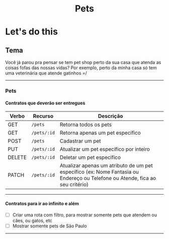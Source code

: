 <h1 align="center">
    <br>
    <p align="center">Pets<p>
</h1>

# Let's do this

## Tema

Você já parou pra pensar se tem pet shop perto da sua casa que atenda as coisas fofas das nossas vidas?
Por exemplo, perto da minha casa só tem uma veterinária que atende gatinhos =/

---

### Pets

#### Contratos que deverão ser entregues

| Verbo        | Recurso      | Descrição                         |
| ------------ | ------------ | --------------------------------- |
| GET          | `/pets`      | Retorna todos os pets             |
| GET          | `/pets/:id`  | Retorna apenas um pet específico  |
| POST         | `/pets`      | Cadastrar um pet                  |
| PUT          | `/pets/:id`  | Atualizar um pet específico por inteiro       |
| DELETE       | `/pets/:id`  | Deletar um pet específico         |
| PATCH        | `/pets/:id`  | Atualizar apenas um atributo de um pet específico (ex: Nome Fantasia ou Endereço ou Telefone ou Atende, fica ao seu critério)      |

---

#### Contratos para ir ao infinito e além

- [ ] Criar uma rota com filtro, para mostrar somente pets que atendem ou cães, ou gatos, etc
- [ ] Mostrar somente pets de São Paulo

---

